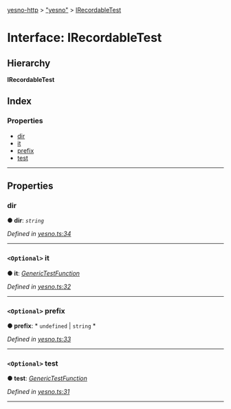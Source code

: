 [yesno-http](../README.md) > ["yesno"](../modules/_yesno_.md) > [IRecordableTest](../interfaces/_yesno_.irecordabletest.md)

# Interface: IRecordableTest

## Hierarchy

**IRecordableTest**

## Index

### Properties

* [dir](_yesno_.irecordabletest.md#dir)
* [it](_yesno_.irecordabletest.md#it)
* [prefix](_yesno_.irecordabletest.md#prefix)
* [test](_yesno_.irecordabletest.md#test)

---

## Properties

<a id="dir"></a>

###  dir

**● dir**: *`string`*

*Defined in [yesno.ts:34](https://github.com/FormidableLabs/yesno/blob/8e1469e/src/yesno.ts#L34)*

___
<a id="it"></a>

### `<Optional>` it

**● it**: *[GenericTestFunction](../modules/_yesno_.md#generictestfunction)*

*Defined in [yesno.ts:32](https://github.com/FormidableLabs/yesno/blob/8e1469e/src/yesno.ts#L32)*

___
<a id="prefix"></a>

### `<Optional>` prefix

**● prefix**: * `undefined` &#124; `string`
*

*Defined in [yesno.ts:33](https://github.com/FormidableLabs/yesno/blob/8e1469e/src/yesno.ts#L33)*

___
<a id="test"></a>

### `<Optional>` test

**● test**: *[GenericTestFunction](../modules/_yesno_.md#generictestfunction)*

*Defined in [yesno.ts:31](https://github.com/FormidableLabs/yesno/blob/8e1469e/src/yesno.ts#L31)*

___

